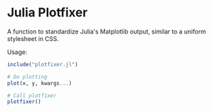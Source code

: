 # Julia Plotfixer

A function to standardize Julia's Matplotlib output, similar to a uniform stylesheet in CSS.

Usage:

```julia
include("plotfixer.jl")

# Do plotting
plot(x, y, kwargs...)

# Call plotfixer
plotfixer()
```
